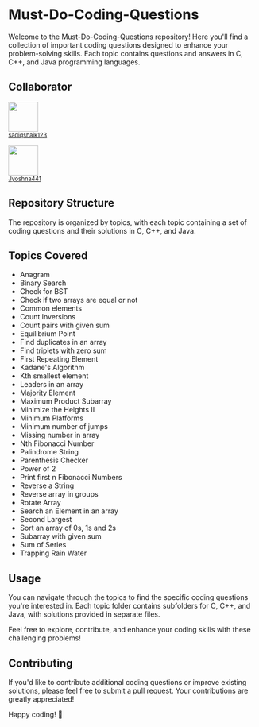 # Must-Do-Coding-Questions

Welcome to the Must-Do-Coding-Questions repository! Here you'll find a collection of important coding questions designed to enhance your problem-solving skills. Each topic contains questions and answers in C, C++, and Java programming languages.

## Collaborator
<img src="https://github.com/sadiqshaik123.png" width="60px;"/><br /><sub><a href="https://github.com/sadiqshaik123">sadiqshaik123</a></sub>

<img src="https://github.com/Jyoshna441.png" width="60px;"/><br /><sub><a href="https://github.com/Jyoshna441">Jyoshna441</a></sub>



## Repository Structure
The repository is organized by topics, with each topic containing a set of coding questions and their solutions in C, C++, and Java.

## Topics Covered
- Anagram
- Binary Search
- Check for BST
- Check if two arrays are equal or not
- Common elements
- Count Inversions
- Count pairs with given sum
- Equilibrium Point
- Find duplicates in an array
- Find triplets with zero sum
- First Repeating Element
- Kadane's Algorithm
- Kth smallest element
- Leaders in an array
- Majority Element
- Maximum Product Subarray
- Minimize the Heights II
- Minimum Platforms
- Minimum number of jumps
- Missing number in array
- Nth Fibonacci Number
- Palindrome String
- Parenthesis Checker
- Power of 2
- Print first n Fibonacci Numbers
- Reverse a String
- Reverse array in groups
- Rotate Array
- Search an Element in an array
- Second Largest
- Sort an array of 0s, 1s and 2s
- Subarray with given sum
- Sum of Series
- Trapping Rain Water


## Usage
You can navigate through the topics to find the specific coding questions you're interested in. Each topic folder contains subfolders for C, C++, and Java, with solutions provided in separate files.

Feel free to explore, contribute, and enhance your coding skills with these challenging problems!

## Contributing
If you'd like to contribute additional coding questions or improve existing solutions, please feel free to submit a pull request. Your contributions are greatly appreciated!

Happy coding! 🚀
